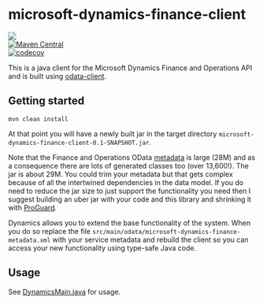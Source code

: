 # microsoft-dynamics-finance-client
<a href="https://github.com/davidmoten/microsoft-dynamics-finance-client/actions/workflows/ci.yml"><img src="https://github.com/davidmoten/microsoft-dynamics-finance-client/actions/workflows/ci.yml/badge.svg"/></a><br/>
[![Maven Central](https://maven-badges.herokuapp.com/maven-central/com.github.davidmoten/microsoft-dynamics-finance-client-runtime/badge.svg?style=flat)](https://maven-badges.herokuapp.com/maven-central/com.github.davidmoten/microsoft-dynamics-finance-client)<br/>
[![codecov](https://codecov.io/gh/davidmoten/microsoft-dynamics-finance-client/branch/master/graph/badge.svg)](https://codecov.io/gh/davidmoten/microsoft-dynamics-finance-client)<br/>

This is a java client for the Microsoft Dynamics Finance and Operations API and is built using [odata-client](https://github.com/davidmoten/odata-client).

## Getting started 
```
mvn clean install
```
At that point you will have a newly built jar in the target directory `microsoft-dynamics-finance-client-0.1-SNAPSHOT.jar`. 

Note that the Finance and Operations OData [metadata](src/main/odata/microsoft-dynamics-finance-metadata.xml) is large (28M) and as a consequence there are lots of generated classes too (over 13,600!). The jar is about 29M. You could trim your metadata but that gets complex because of all the intertwined dependencies in the data model. If you do need to reduce the jar size to just support the functionality you need then I suggest building an uber jar with your code and this library and shrinking it with [ProGuard](https://github.com/wvengen/proguard-maven-plugin). 

Dynamics allows you to extend the base functionality of the system. When you do so replace the file `src/main/odata/microsoft-dynamics-finance-metadata.xml` with your service metadata and rebuild the client so you can access your new functionality using type-safe Java code.

## Usage
See [DynamicsMain.java](/src/test/java/com/github/davidmoten/ms/dynamics/DynamicsMain.java) for usage.
